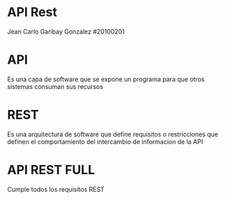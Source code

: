# API Rest
Jean Carlo Garibay Gonzalez #20100201

# API
Es una capa de software que se expone un programa para que otros sistemas consuman sus recursos

# REST
Es una arquitectura de software que define requisitos o restricciones que definen el comportamiento del intercambio de informacion de la API

# API REST FULL
Cumple todos los requisitos REST